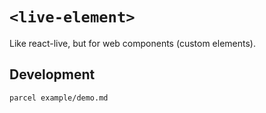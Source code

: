 # `<live-element>`

Like react-live, but for web components (custom elements).

## Development

```
parcel example/demo.md
```
